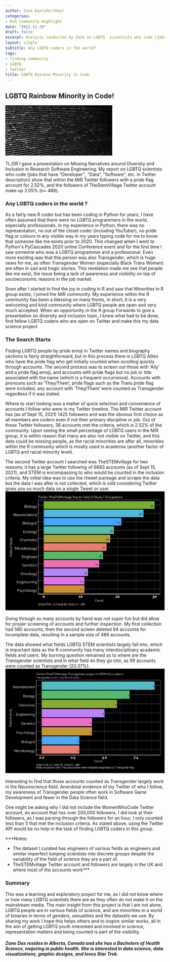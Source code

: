```yaml
---
author: Zane Dax(she/they)
categories:
- MiR Community Highlight
date: "2021-11-29"
draft: false
excerpt: Analysis conducted by Zane on LGBTQ  scientists who code (jobs that have “Developer'',  “Data”, “Software”,  etc. in Twitter description) show that within the MiR Twitter followers with a pride flag  account for 2.52%, and the followers of TheStemVillage Twitter account make up 2.05% (n= 486)
layout: single
subtitle: Any LGBTQ coders in the world?
tags:
- finding community
- LGBTQ
- Twitter
title: LGBTQ Rainbow Minority in Code
---
```

## LGBTQ Rainbow Minority in Code!

![](code_header.png "blurred image of computer code")

TL;DR
I gave a presentation on Missing Narratives around Diversity and Inclusion in Research Software Engineering. My report on LGBTQ  scientists who code (jobs that have “Developer'',  “Data”, “Software”,  etc. in Twitter description) show that within the MiR Twitter followers with a pride flag  account for 2.52%, and the followers of TheStemVillage Twitter account make up 2.05% (n= 486).

### Any LGBTQ coders in the world ?

As a fairly new R coder but has been coding in Python for years, I have often assumed that  there were no LGBTQ programmers in the world, especially professionals. In my experience in Python, there was no representation, no out of the closet coder (including YouTuber), no pride flag or colours in any visible way in my years typing code for me to know  that someone like me exists prior to 2020. This changed when I went to Python's PyCascades 2020 online Conference event and for the first time I saw someone who was a LGBTQ programmer and a professional. Even more exciting was that this person was also Transgender, which is huge news for me, as often Transgender Women (especially Black Trans Women) are often in sad and tragic stories. This revelation made me see that people like me exist, the issue being a lack of awareness and visibility on top of socioeconomic reasons in the job market.


Soon after I started to find the joy in coding in R and saw that Minorities in R group exists, I joined the MiR community. My experience within the R community has been a blessing on many fronts, in short, it is a very welcoming and kind community where LGBTQ people are open and very much accepted. When an opportunity in the R group Forwards to give a presentation on diversity and inclusion topic, I knew what had to be done, find fellow LGBTQ coders who are open on Twitter and make this my data science project.

### The Search Starts

Finding LGBTQ people by pride emoji in Twitter names and biography sections is fairly straightforward, but in this process there is LGBTQ Allies who have the pride flag who get initially counted when scrolling quickly through accounts.  The second process was to screen out those with ‘Ally’ and a pride flag emoji, and  accounts with pride flags but no job or title associated with the name (which is a frequent occurrence). Accounts with pronouns such as ‘They/Them’, pride flags such as the Trans pride flag were included, any account with ‘They/Them’ were counted as Transgender regardless if it was stated.

Where to start looking was a matter of quick selection and convenience of accounts I follow who were in my Twitter timeline. The MiR Twitter account has (as of Sept 15, 2021) 1425 followers and was the obvious first choice as all members are coders even if not their primary discipline or job. Out of these Twitter followers, 36 accounts met the criteria, which is 2.52% of the community. Upon seeing the small percentage of LGBTQ users in the MiR group, it is within reason that many are also not visible on Twitter, and this data could be missing people, as the racial minorities are after all, minorities within the R community which is mostly used in academia (another factor of LGBTQ and racial minority level).

The second Twitter account I searched was TheSTEMvillage for two reasons; it has a large Twitter following of 6683 accounts (as of Sept 15, 2021), and STEM is encompassing to who would be counted in the inclusion criteria. My initial idea was to use the rtweet package and scrape the data but the data I was after is not collected, which is odd considering Twitter gives you so much data on a single Tweet or user.
![](bar_chart1.png "Bar chart that displays counts of self-identifying LGBTQ scientists and their STEM-related fields of study/industries")

Going through so many accounts by hand was not super fun but did allow for proper screening of accounts and further inspection. My first collection had 580 accounts, then the second screen deleted 94 accounts for incomplete data, resulting in a sample size of 486 accounts.

The data showed what fields LGBTQ STEM scientists largely  fall into, which is important data as the R community has many interdisciplinary academic fields and users. My burning question remained as to where are the Transgender scientists and in what field do they go into, as 99 accounts were counted as Transgender (20.37%).
![](bar_chart2.png "Bar chart that displays counts of self-identifying Transgender scientists and their STEM-related fields of study/industries")

Interesting to find that those accounts counted as Transgender largely work in the Neuroscience field.  Anecdotal evidence of my Twitter of who I follow, my awareness of Transgender people often work in Software Game Development and fewer in the Data Science field.

One might be asking why I did not include the WomenWhoCode Twitter account, an account that has over 200,000 followers. I did look at their followers, as I  was parsing through the followers for an hour,  I only counted less than 5 that met the inclusion criteria. As stated above, using the Twitter API would be no help in the task of finding LGBTQ coders in this group.

***Notes:
- The dataset I curated has engineers of various fields as engineers and similar imperfect  lumping scientists into discrete groups despite the variability of the field of science they are a part of.
- TheSTEMvillage Twitter account and followers  are largely in the UK and where most of the accounts work***


### Summary

This was a learning and exploratory project for me, as I did not know where or how many LGBTQ scientists there are as they often do not make it on the mainstream media. The main insight from this project is that I am not alone, LGBTQ people are in various fields of science, and are minorities in a world of binaries in terms of genders, sexualities and the datasets we use. By sharing my work I hope this helps others and to inspire similar works, all in the aim of getting LGBTQ youth interested and involved in science, representation matters and being counted is part of the visibility.

##### Zane Dax resides in Alberta, Canada and she has a Bachelors of Health Science, majoring in public health. She is interested in data science, data visualizations, graphic designs, and loves Star Trek.
